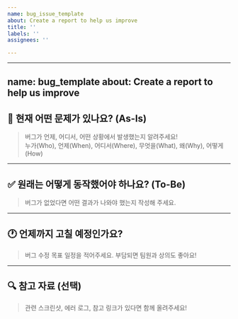 ```yaml
---
name: bug_issue_template
about: Create a report to help us improve
title: ''
labels: ''
assignees: ''

---
```


---
name: bug_template
about: Create a report to help us improve
---

## 🐛 현재 어떤 문제가 있나요? (As-Is)

> 버그가 언제, 어디서, 어떤 상황에서 발생했는지 알려주세요!  
> 누가(Who), 언제(When), 어디서(Where), 무엇을(What), 왜(Why), 어떻게(How)

---

## ✅ 원래는 어떻게 동작했어야 하나요? (To-Be)

> 버그가 없었다면 어떤 결과가 나와야 했는지 작성해 주세요.

---

## 🕐 언제까지 고칠 예정인가요?

> 버그 수정 목표 일정을 적어주세요. 부담되면 팀원과 상의도 좋아요!

---

## 🔍 참고 자료 (선택)

> 관련 스크린샷, 에러 로그, 참고 링크가 있다면 함께 올려주세요!
